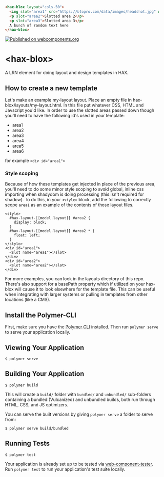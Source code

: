 <!--
```
<custom-element-demo>
  <template>
    <link rel="import" href="hax-blox.html">
    <next-code-block></next-code-block>
  </template>
</custom-element-demo>
```
-->
```html
<hax-blox layout="cols-50">
  <img slot="area1" src="https://btopro.com/data/images/headshot.jpg" width="25%" height="25%" />
  <p slot="area2">Slotted area 2</p>
  <p slot="area3">Slotted area 3</p>
  A bunch of random text here
</hax-blox>
```

[![Published on webcomponents.org](https://img.shields.io/badge/webcomponents.org-published-blue.svg)](https://www.webcomponents.org/element/LRNWebComponents/hax-blox)

# \<hax-blox\>

A LRN element for doing layout and design templates in HAX.

## How to create a new template
Let's make an example my-layout layout. Place an empty file in hax-blox/layouts/my-layout.html. In this file put whatever CSS, HTML and Javscript you'd like. In order to use the slotted areas passed down though you'll need to have the following id's used in your template:
- area1
- area2
- area3
- area4
- area5
- area6

for example `<div id="area1">`

### Style scoping
Because of how these templates get injected in place of the previous area, you'll need to do some minor style scoping to avoid global, inline css importing when shadydom is doing processing (this isn't required for shadow). To do this, in your `<style>` block, add the following to correctly scope `area1` as an example of the contents of those layout files.
```
<style>
  #hax-layout-[[model.layout]] #area2 {
    display: block;
  }
  #hax-layout-[[model.layout]] #area2 * {
    float: left;
  }
</style>
<div id="area1">
  <slot name="area1"></slot>
</div>
<div id="area2">
  <slot name="area2"></slot>
</div>
```

For more examples, you can look in the layouts directory of this repo. There's also support for a basePath property which if utilized on your hax-blox will cause it to look elsewhere for the template file. This can be useful when integrating with larger systems or pulling in templates from other locations (like a CMS).

## Install the Polymer-CLI

First, make sure you have the [Polymer CLI](https://www.npmjs.com/package/polymer-cli) installed. Then run `polymer serve` to serve your application locally.

## Viewing Your Application

```
$ polymer serve
```

## Building Your Application

```
$ polymer build
```

This will create a `build/` folder with `bundled/` and `unbundled/` sub-folders
containing a bundled (Vulcanized) and unbundled builds, both run through HTML,
CSS, and JS optimizers.

You can serve the built versions by giving `polymer serve` a folder to serve
from:

```
$ polymer serve build/bundled
```

## Running Tests

```
$ polymer test
```

Your application is already set up to be tested via [web-component-tester](https://github.com/Polymer/web-component-tester). Run `polymer test` to run your application's test suite locally.
